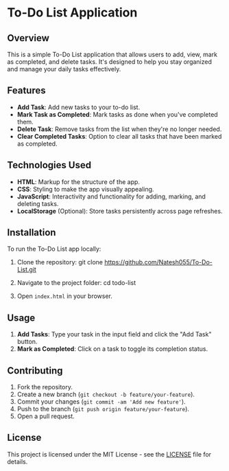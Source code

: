 # To-Do List Application

## Overview
This is a simple To-Do List application that allows users to add, view, mark as completed, and delete tasks. It's designed to help you stay organized and manage your daily tasks effectively.

## Features
- **Add Task**: Add new tasks to your to-do list.
- **Mark Task as Completed**: Mark tasks as done when you've completed them.
- **Delete Task**: Remove tasks from the list when they're no longer needed.
- **Clear Completed Tasks**: Option to clear all tasks that have been marked as completed.

## Technologies Used
- **HTML**: Markup for the structure of the app.
- **CSS**: Styling to make the app visually appealing.
- **JavaScript**: Interactivity and functionality for adding, marking, and deleting tasks.
- **LocalStorage** (Optional): Store tasks persistently across page refreshes.

## Installation
To run the To-Do List app locally:

1. Clone the repository:
    git clone https://github.com/Natesh055/To-Do-List.git


2. Navigate to the project folder:
    cd todo-list


3. Open `index.html` in your browser.

## Usage
1. **Add Tasks**: Type your task in the input field and click the "Add Task" button.
2. **Mark as Completed**: Click on a task to toggle its completion status.


## Contributing
1. Fork the repository.
2. Create a new branch (`git checkout -b feature/your-feature`).
3. Commit your changes (`git commit -am 'Add new feature'`).
4. Push to the branch (`git push origin feature/your-feature`).
5. Open a pull request.

## License
This project is licensed under the MIT License - see the [LICENSE](LICENSE) file for details.

